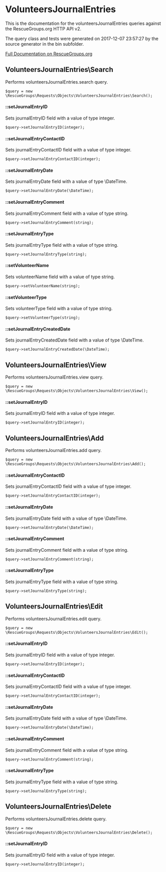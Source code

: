 # VolunteersJournalEntries

This is the documentation for the volunteersJournalEntries queries against the RescueGroups.org HTTP API v2.

The query class and tests were generated on 2017-12-07 23:57:27 by the source generator in the bin subfolder.

[Full Documentation on RescueGroups.org](https://userguide.rescuegroups.org/display/APIDG/Object+definitions#Objectdefinitions-volunteersJournalEntries)

## VolunteersJournalEntries\Search

Performs volunteersJournalEntries.search query.

    $query = new \RescueGroups\Requests\Objects\VolunteersJournalEntries\Search();

#### ::setJournalEntryID

Sets journalEntryID field with a value of type integer.

    $query->setJournalEntryID(integer);

#### ::setJournalEntryContactID

Sets journalEntryContactID field with a value of type integer.

    $query->setJournalEntryContactID(integer);

#### ::setJournalEntryDate

Sets journalEntryDate field with a value of type \DateTime.

    $query->setJournalEntryDate(\DateTime);

#### ::setJournalEntryComment

Sets journalEntryComment field with a value of type string.

    $query->setJournalEntryComment(string);

#### ::setJournalEntryType

Sets journalEntryType field with a value of type string.

    $query->setJournalEntryType(string);

#### ::setVolunteerName

Sets volunteerName field with a value of type string.

    $query->setVolunteerName(string);

#### ::setVolunteerType

Sets volunteerType field with a value of type string.

    $query->setVolunteerType(string);

#### ::setJournalEntryCreatedDate

Sets journalEntryCreatedDate field with a value of type \DateTime.

    $query->setJournalEntryCreatedDate(\DateTime);



## VolunteersJournalEntries\View

Performs volunteersJournalEntries.view query.

    $query = new \RescueGroups\Requests\Objects\VolunteersJournalEntries\View();

#### ::setJournalEntryID

Sets journalEntryID field with a value of type integer.

    $query->setJournalEntryID(integer);



## VolunteersJournalEntries\Add

Performs volunteersJournalEntries.add query.

    $query = new \RescueGroups\Requests\Objects\VolunteersJournalEntries\Add();

#### ::setJournalEntryContactID

Sets journalEntryContactID field with a value of type integer.

    $query->setJournalEntryContactID(integer);

#### ::setJournalEntryDate

Sets journalEntryDate field with a value of type \DateTime.

    $query->setJournalEntryDate(\DateTime);

#### ::setJournalEntryComment

Sets journalEntryComment field with a value of type string.

    $query->setJournalEntryComment(string);

#### ::setJournalEntryType

Sets journalEntryType field with a value of type string.

    $query->setJournalEntryType(string);



## VolunteersJournalEntries\Edit

Performs volunteersJournalEntries.edit query.

    $query = new \RescueGroups\Requests\Objects\VolunteersJournalEntries\Edit();

#### ::setJournalEntryID

Sets journalEntryID field with a value of type integer.

    $query->setJournalEntryID(integer);

#### ::setJournalEntryContactID

Sets journalEntryContactID field with a value of type integer.

    $query->setJournalEntryContactID(integer);

#### ::setJournalEntryDate

Sets journalEntryDate field with a value of type \DateTime.

    $query->setJournalEntryDate(\DateTime);

#### ::setJournalEntryComment

Sets journalEntryComment field with a value of type string.

    $query->setJournalEntryComment(string);

#### ::setJournalEntryType

Sets journalEntryType field with a value of type string.

    $query->setJournalEntryType(string);



## VolunteersJournalEntries\Delete

Performs volunteersJournalEntries.delete query.

    $query = new \RescueGroups\Requests\Objects\VolunteersJournalEntries\Delete();

#### ::setJournalEntryID

Sets journalEntryID field with a value of type integer.

    $query->setJournalEntryID(integer);





